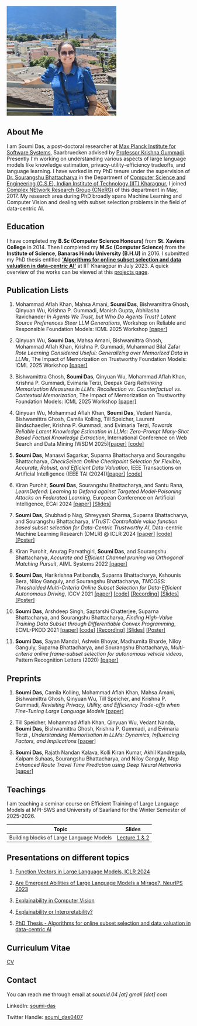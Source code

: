 <img src="docs/assets/myphoto.jpeg" alt="My Image" width="300" height="300">

## About Me

I am Soumi Das, a post-doctoral researcher at [Max Planck Institute for Software Systems](https://www.mpi-sws.org/), Saarbruecken advised by [Professor Krishna Gummadi](https://www.mpi-sws.org/people/gummadi/). Presently I'm working on understanding various aspects of large language models like knowledge estimation, privacy-utility-efficiency tradeoffs, and language learning. I have worked in my PhD tenure under the supervision of [Dr. Sourangshu Bhattacharya](http://cse.iitkgp.ac.in/~sourangshu/index.html) in the Department of [Computer Science and Engineering (C.S.E), Indian Institute of Technology (IIT) Kharagpur.](http://cse.iitkgp.ac.in) I joined [Complex NEtwork Research Group (CNeRG)](http://www.cnergres.iitkgp.ac.in/) of this department in May, 2017. My research area during PhD broadly spans Machine Learning and Computer Vision and dealing with subset selection problems in the field of data-centric AI. 

## Education
I have completed my **B.Sc (Computer Science Honours)** from **St. Xaviers College** in 2014. Then I completed my **M.Sc (Computer Science)** from the **Institute of Science, Banaras Hindu University (B.H.U)** in 2016. I submitted my PhD thesis entitled [**'Algorithms for online subset selection and data valuation in data-centric AI'**](https://www.dropbox.com/scl/fi/x36ts2ku994seewa3e0e8/SoumiDas_17CS91P08_Thesis.pdf?rlkey=xdzkap675395j5oc7qflpii6g&st=p7lvlb5v&dl=0) at IIT Kharagpur in July 2023. A quick overview of the works can be viewed at this [projects page](https://sites.google.com/view/projectsubset/).

## Publication Lists

1. Mohammad Aflah Khan, Mahsa Amani, **Soumi Das**, Bishwamittra Ghosh, Qinyuan Wu, Krishna P. Gummadi, Manish Gupta, Abhilasha Ravichander *In Agents We Trust, but Who Do Agents Trust? Latent Source Preferences Steer LLM Generations*, Workshop on Reliable and Responsible Foundation Models: ICML 2025 Workshop [[paper]](https://openreview.net/pdf?id=oZMisPPggL)

2. Qinyuan Wu, **Soumi Das**, Mahsa Amani, Bishwamittra Ghosh, Mohammad Aflah Khan, Krishna P. Gummadi, Muhammad Bilal Zafar *Rote Learning Considered Useful: Generalizing over Memorized Data in LLMs*, The Impact of Memorization on Trustworthy Foundation Models: ICML 2025 Workshop [[paper]](https://openreview.net/pdf?id=vNOA396J3q)

3. Bishwamittra Ghosh, **Soumi Das**, Qinyuan Wu, Mohammad Aflah Khan, Krishna P. Gummadi, Evimaria Terzi, Deepak Garg *Rethinking Memorization Measures in LLMs: Recollection vs. Counterfactual vs. Contextual Memorization*, The Impact of Memorization on Trustworthy Foundation Models: ICML 2025 Workshop [[paper]](https://openreview.net/pdf?id=c6nqmjfG1Y)

4. Qinyuan Wu, Mohammad Aflah Khan, **Soumi Das**, Vedant Nanda, Bishwamittra Ghosh, Camila Kolling, Till Speicher, Laurent Bindschaedler, Krishna P. Gummadi, and Evimaria Terzi,  *Towards Reliable Latent Knowledge Estimation in LLMs: Zero-Prompt Many-Shot Based Factual Knowledge Extraction*, International Conference on Web Search and Data Mining (WSDM 2025)[[paper]](https://arxiv.org/abs/2404.12957) [[code]](https://github.com/SoumiDas/ZeroPrompt_LKE)

5. **Soumi Das**, Manasvi Sagarkar, Suparna Bhattacharya and Sourangshu Bhattacharya, *CheckSelect: Online Checkpoint Selection for Flexible, Accurate, Robust, and Efficient Data Valuation*, IEEE Transactions on Artificial Intelligence (IEEE TAI (2024))[[paper]](https://doi.ieeecomputersociety.org/10.1109/TAI.2024.3506494) [[code]](https://github.com/SoumiDas/CheckSelect)

6. Kiran Purohit, **Soumi Das**, Sourangshu Bhattacharya, and Santu Rana, *LearnDefend: Learning to Defend against Targeted Model-Poisoning Attacks on Federated Learning*, European Conference on Artificial Intelligence, ECAI 2024 [[paper]](https://dro.deakin.edu.au/articles/conference_contribution/A_Data-Driven_Defense_Against_Edge-Case_Model_Poisoning_Attacks_on_Federated_Learning/27663660?file=50374122) [[Slides]](https://drive.google.com/file/d/1wzMbjIDNM_oMrtOrtgsVcWHtMjb3upiE/view?usp=sharing)

7. **Soumi Das**, Shubhadip Nag, Shreyyash Sharma, Suparna Bhattacharya, and Sourangshu Bhattacharya,  *VTruST: Controllable value function based subset selection for Data-Centric Trustworthy AI*, Data-centric Machine Learning Research (DMLR) @ ICLR 2024 [[paper]](https://arxiv.org/abs/2403.05174jkYZU7Q0vQAlIozvT8cnj2aBghmwuCDSGcfSSVh4TI) [[code]](https://github.com/SoumiDas/VTruST) [[Poster]](https://drive.google.com/file/d/1t4Tfo_JTBKiP37AYt1oE7vLKIw9p8Xos/view?usp=sharing)

8. Kiran Purohit, Anurag Parvathgiri, **Soumi Das**, and Sourangshu Bhattacharya,  *Accurate and Efficient Channel pruning via Orthogonal Matching Pursuit*, AIML Systems 2022 [[paper]](https://dl.acm.org/doi/pdf/10.1145/3564121.3564139?casa_token=t3AccMERNZsAAAAA:4KS_vt0cVKbQRNOYYx8NjEpPpOIWKPEd78jkYZU7Q0vQAlIozvT8cnj2aBghmwuCDSGcfSSVh4TI)

9. **Soumi Das**, Harikrishna Patibandla, Suparna Bhattacharya, Kshounis Bera, Niloy Ganguly, and Sourangshu Bhattacharya,  *TMCOSS: Thresholded Multi-Criteria Online Subset Selection for Data-Efficient Autonomous Driving*, ICCV 2021 [[paper]](https://openaccess.thecvf.com/content/ICCV2021/html/Das_TMCOSS_Thresholded_Multi-Criteria_Online_Subset_Selection_for_Data-Efficient_Autonomous_Driving_ICCV_2021_paper.html) [[code]](https://github.com/SoumiDas/TMCOSS) [[Recording]](https://youtu.be/YyzqoJC2NQQ) [[Slides]](https://drive.google.com/file/d/1DtUXcRXbac6R7nWWwHp4DqKFyu5ebJ_o/view?usp=sharing) [[Poster]](https://drive.google.com/file/d/1A98VWbpnXaxpxb8VG-1FZWb05pX9y6Y5/view?usp=sharing)

10. **Soumi Das**, Arshdeep Singh, Saptarshi Chatterjee, Suparna Bhattacharya, and Sourangshu Bhattacharya, *Finding High-Value Training Data Subset through Differentiable Convex Programming*, ECML-PKDD 2021 [[paper]](https://dl.acm.org/doi/10.1007/978-3-030-86520-7_41) [[code]](https://github.com/SoumiDas/HOST-CP) [[Recording]](https://youtu.be/h-Mqu-M2f5A) [[Slides]](https://drive.google.com/file/d/11dotuWI33x2699mezh248iynnbAAeXPU/view?usp=sharing) [[Poster]](https://drive.google.com/file/d/1Hbm8bgRaLxGksDR9FU2F-k32ltqDHsxF/view?usp=sharing)

11. **Soumi Das**, Sayan Mandal, Ashwin Bhoyar, Madhumita Bharde, Niloy Ganguly, Suparna Bhattacharya, and Sourangshu Bhattacharya, *Multi-criteria online frame-subset selection for autonomous vehicle videos*, Pattern Recognition Letters (2020) [[paper]](https://doi.org/10.1016/j.patrec.2020.03.031)


## Preprints

1. **Soumi Das**, Camila Kolling, Mohammad Aflah Khan, Mahsa Amani, Bishwamittra Ghosh, Qinyuan Wu, Till Speicher, and  Krishna P. Gummadi, *Revisiting Privacy, Utility, and Efficiency Trade-offs when Fine-Tuning Large Language Models* [[paper]](https://arxiv.org/abs/2502.13313)

2. Till Speicher, Mohammad Aflah Khan, Qinyuan Wu, Vedant Nanda, **Soumi Das**, Bishwamittra Ghosh, Krishna P. Gummadi, and Evimaria Terzi , *Understanding Memorisation in LLMs: Dynamics, Influencing Factors, and Implications* [[paper]](https://arxiv.org/abs/2407.19262)

3. **Soumi Das**, Rajath Nandan Kalava, Kolli Kiran Kumar, Akhil Kandregula, Kalpam Suhaas, Sourangshu Bhattacharya, and Niloy Ganguly, *Map Enhanced Route Travel Time Prediction using Deep Neural Networks* [[paper]](https://arxiv.org/pdf/1911.02623.pdf)

## Teachings

I am teaching a seminar course on Efficient Training of Large Language Models at MPI-SWS and University of Saarland for the Winter Semester of 2025-2026. 

| Topic | Slides |
| ----- | ------ |
| Building blocks of Large Language Models | [Lecture 1 & 2](https://docs.google.com/presentation/d/1srg0yF-EMFqVMjleTN6Pc9BzTc2P9ncp/edit?usp=sharing&ouid=111090954812163094468&rtpof=true&sd=true)

## Presentations on different topics

1. [Function Vectors in Large Language Models, ICLR 2024](https://docs.google.com/presentation/d/1NJ12T62CM1tiPFnWMD_v96-fqZOm_PeanVLsfEpOmVQ/edit?usp=sharing)

2. [Are Emergent Abilities of Large Language Models a Mirage?, NeurIPS 2023](https://docs.google.com/presentation/d/1Vvbo7jrn2k9TTuPpXKfHQD_3zRdf12tqaU9NLYa9zPo/edit?usp=sharing)

3. [Explainability in Computer Vision](https://www.dropbox.com/s/q9i4c5sqznx1vhv/Winter_school_FAccT_AI.pdf?dl=0)

4. [Explainability or Interpretability?](https://www.dropbox.com/s/c988oz1kzrg18p4/Expl-Interp-ReadingGroup.pdf?dl=0)

5. [PhD Thesis - Algorithms for online subset selection and data valuation in data-centric AI](https://docs.google.com/presentation/d/1OYNf5BO7R4n9fx2M7ie0JCSN8WtO0N_BVDf7bu4zTuc/edit?usp=sharing)

## Curriculum Vitae

[CV](https://www.dropbox.com/s/7ygq66288u0sfuj/Soumi_CV.pdf?dl=0)

## Contact

You can reach me through email at *soumid.04 [at] gmail [dot] com* 

LinkedIn: [soumi-das](https://www.linkedin.com/in/soumi-das/)

Twitter Handle: [soumi_das0407](https://twitter.com/soumi_das0407)

